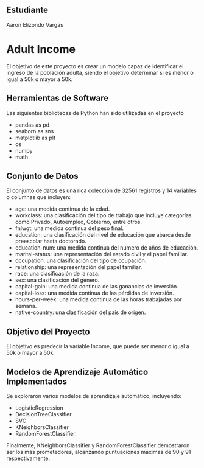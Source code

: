 
## Estudiante
Aaron Elizondo Vargas
# Adult Income
El objetivo de este proyecto es crear un modelo capaz de identificar el ingreso de la población adulta, siendo el objetivo determinar si es menor o igual a 50k o mayor a 50k.



## Herramientas de Software

Las siguientes bibliotecas de Python han sido utilizadas en el proyecto
 - pandas as pd
 - seaborn as sns
 - matplotlib as plt
 - os
 - numpy
 - math



## Conjunto de Datos

El conjunto de datos es una rica colección de 32561 registros y 14 variables o columnas que incluyen:

- age: una medida continua de la edad.
- workclass: una clasificación del tipo de trabajo que incluye   categorías como Privado, Autoempleo, Gobierno, entre otros.
- fnlwgt: una medida continua del peso final.
- education: una clasificación del nivel de educación que abarca desde preescolar hasta doctorado.
- education-num: una medida continua del número de años de educación.
- marital-status: una representación del estado civil y el papel familiar.
- occupation: una clasificación del tipo de ocupación.
- relationship: una representación del papel familiar.
- race: una clasificación de la raza.
- sex: una clasificación del género.
- capital-gain: una medida continua de las ganancias de inversión.
- capital-loss: una medida continua de las pérdidas de inversión.
- hours-per-week: una medida continua de las horas trabajadas por semana.
- native-country: una clasificación del país de origen.

## Objetivo del Proyecto
El objetivo es predecir la variable Income, que puede ser menor o igual a 50k o mayor a 50k.

## Modelos de Aprendizaje Automático Implementados
Se exploraron varios modelos de aprendizaje automático, incluyendo:

- LogisticRegression
- DecisionTreeClassifier
- SVC
- KNeighborsClassifier
- RandomForestClassifier.

Finalmente, KNeighborsClassifier y RandomForestClassifier demostraron ser los más prometedores, alcanzando puntuaciones máximas de 90 y 91 respectivamente.
